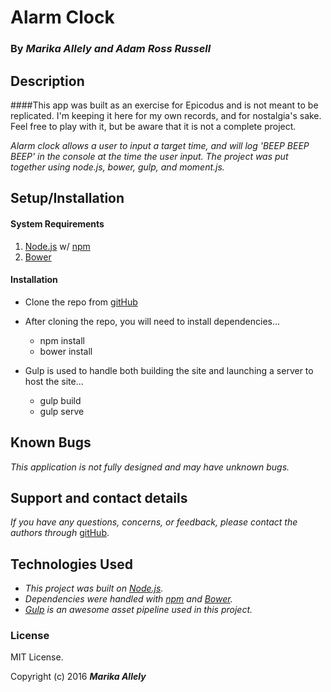 # Alarm Clock

### By _**Marika Allely and Adam Ross Russell**_

## Description

####This app was built as an exercise for Epicodus and is not meant to be replicated. I'm keeping it here for my own records, and for nostalgia's sake. Feel free to play with it, but be aware that it is not a complete project.

_Alarm clock allows a user to input a target time, and will log 'BEEP BEEP BEEP' in the console at the time the user input.  The project was put together using node.js, bower, gulp, and moment.js._


## Setup/Installation

#### System Requirements

1. [Node.js](https://nodejs.org/en/) w/ [npm](https://www.npmjs.com/)
2. [Bower](http://bower.io/)

#### Installation

* Clone the repo from [gitHub](https://github.com/MBAllely/alarm_clock)
* After cloning the repo, you will need to install dependencies...


  * npm install
  * bower install

* Gulp is used to handle both building the site and launching a server to host the site...


  * gulp build
  * gulp serve

## Known Bugs

_This application is not fully designed and may have unknown bugs._

## Support and contact details

_If you have any questions, concerns, or feedback, please contact the authors through_ [gitHub](https://github.com/MBAllely).

## Technologies Used

* _This project was built on [Node.js](https://nodejs.org/en/)._
* _Dependencies were handled with [npm](https://www.npmjs.com/) and [Bower](http://bower.io/)._
* _[Gulp](http://gulpjs.com/) is an awesome asset pipeline used in this project._

### License

MIT License.

Copyright (c) 2016 **_Marika Allely_**
